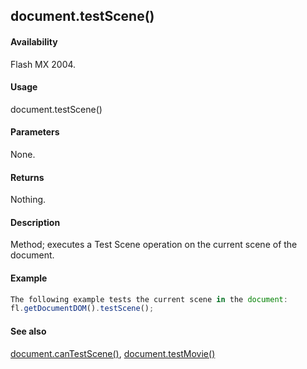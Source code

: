 ## document.testScene()

#### Availability

Flash MX 2004.

#### Usage

document.testScene()

#### Parameters

None.

#### Returns

Nothing.

#### Description

Method; executes a Test Scene operation on the current scene of the document.

#### Example

```javascript
The following example tests the current scene in the document:
fl.getDocumentDOM().testScene();

```
#### See also

[document.canTestScene()](#!wielmic/developers-animatesdk-docs/test/Document_object/docume28.md), [document.testMovie()](#!wielmic/developers-animatesdk-docs/test/Document_object/docu5948.md)
